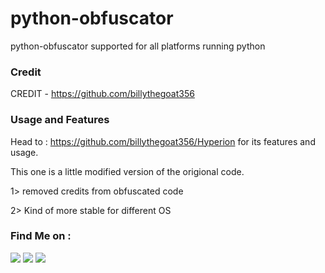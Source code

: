 # python-obfuscator
python-obfuscator supported for all platforms running python

### Credit
CREDIT - https://github.com/billythegoat356

### Usage and Features
Head to : https://github.com/billythegoat356/Hyperion for its features and usage.

This one is a little modified version of the origional code.

1> removed credits from obfuscated code

2> Kind of more stable for different OS 

### Find Me on :
<p align="left">
  <a href="https://github.com/adhiraj-ranjan" target="_blank"><img src="https://img.shields.io/badge/Github-adhiraj--ranjan-green?style=for-the-badge&logo=github"></a>
  <a href="https://www.instagram.com/adhirajranjan_" target="_blank"><img src="https://img.shields.io/badge/IG-adhiraj_ranjan-pink?style=for-the-badge&logo=instagram"></a>
  <a href="https://t.me/adhirajranjan" target="_blank"><img src="https://img.shields.io/badge/TELEGRAM-ADHIRAJ%20RANJAN-blue?style=for-the-badge&logo=telegram"></a>
